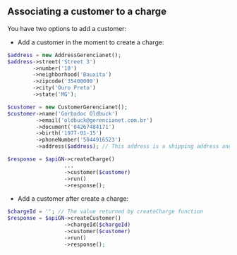 ## Associating a customer to a charge ##

You have two options to add a customer:

* Add a customer in the moment to create a charge:
```php
$address = new AddressGerencianet();
$address->street('Street 3')
        ->number('10')
        ->neighborhood('Bauxita')
        ->zipcode('35400000')
        ->city('Ouro Preto')
        ->state('MG');

$customer = new CustomerGerencianet();
$customer->name('Gorbadoc Oldbuck')
         ->email('oldbuck@gerencianet.com.br')
         ->document('04267484171')
         ->birth('1977-01-15')
         ->phoneNumber('5044916523')
         ->address($address); // This address is a shipping address and it is optional.

$response = $apiGN->createCharge()
                  ...
                  ->customer($customer)
                  ->run()
                  ->response();
```

* Add a customer after create a charge:
```php
$chargeId = ''; // The value returned by createCharge function
$response = $apiGN->createCustomer()
                  ->chargeId($chargeId)
                  ->customer($customer)
                  ->run()
                  ->response();
```